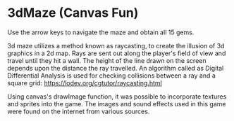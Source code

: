 # 3dMaze (Canvas Fun)
Use the arrow keys to navigate the maze and obtain all 15 gems.

3d maze utilizes a method known as raycasting, to create the illusion of 3d graphics in a 2d map. Rays are sent out along the player's field of view and travel until they hit a wall. The height of the line drawn on the screen depends upon the distance the ray travelled. An algorithm called as Digital Differential Analysis is used for checking collisions between a ray and a square grid: https://lodev.org/cgtutor/raycasting.html

Using canvas's drawImage function, it was possible to incorporate textures and sprites into the game. The images and sound effects used in this game were found on the internet from various sources. 
